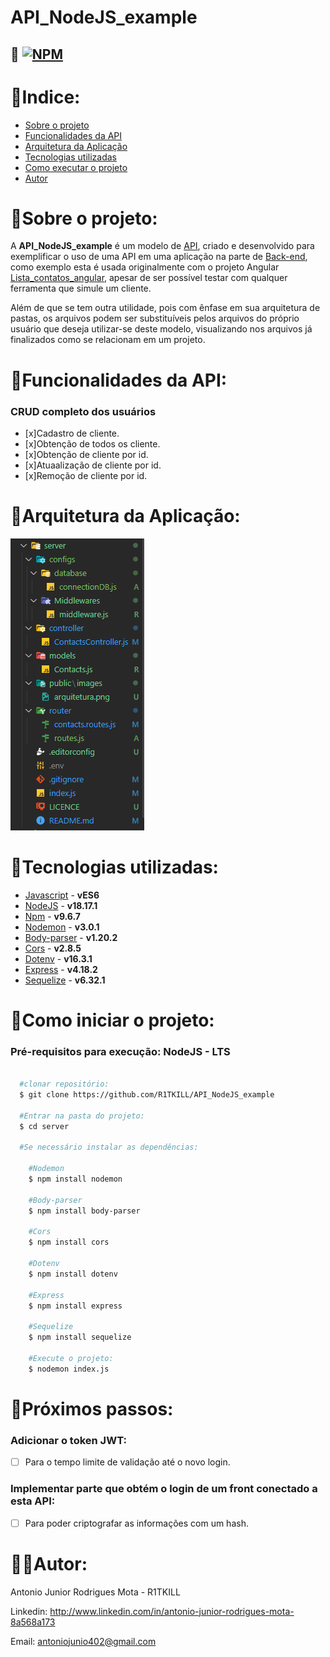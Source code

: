 # API_NodeJS_example

## 🔑 [![NPM](https://img.shields.io/npm/l/react)](./LICENSE.md)

# 📇Indice:

- <a href="#sobre-o-projeto">Sobre o projeto</a>
- <a href="#funcionalidades-da-api">Funcionalidades da API</a>
- <a href="#arquitetura-da-aplicação">Arquitetura da Aplicação</a>
- <a href="#tecnologias-utilizadas">Tecnologias utilizadas</a>
- <a href="#como-executar-o-projeto">Como executar o projeto</a>
- <a href="#autor">Autor</a>

# 🔎Sobre o projeto:

A **API_NodeJS_example** é um modelo de [API](https://pt.wikipedia.org/wiki/Interface_de_programa%C3%A7%C3%A3o_de_aplica%C3%A7%C3%B5es), criado e desenvolvido para exemplificar o uso de uma API em uma aplicação na parte de [Back-end](https://www.ewally.com.br/blog/ajudando-sua-empresa/backend#:~:text=O%20backend%20%C3%A9%20a%20estrutura,ambientes%20eletr%C3%B4nicos%20operem%20em%20sincronia.), como exemplo esta é usada originalmente com o projeto Angular [Lista_contatos_angular](https://github.com/R1TKILL/Lista_contatos_angular), apesar de ser possível testar com qualquer ferramenta que simule um cliente.

 Além de que se tem outra utilidade, pois com ênfase em sua arquitetura de pastas, os arquivos podem ser substituíveis pelos arquivos do próprio usuário que deseja utilizar-se deste modelo, visualizando nos arquivos já finalizados como se relacionam em um projeto.

# 📱Funcionalidades da API:

  ### CRUD completo dos usuários

  - [x]Cadastro de cliente.
  - [x]Obtenção de todos os cliente.
  - [x]Obtenção de cliente por id.
  - [x]Atuaalização de cliente por id.
  - [x]Remoção de cliente por id.

# 🧩Arquitetura da Aplicação:

![Aruitetura_do_projeto](./public/images/arquitetura.png)

# 🔧Tecnologias utilizadas: 

- [Javascript](https://developer.mozilla.org/pt-BR/docs/Learn/Getting_started_with_the_web/JavaScript_basics) - **vES6**
- [NodeJS](https://site.alura.com.br/artigos/node-js?utm_term=&utm_campaign=%5BSearch%5D+%5BPerformance%5D+-+Dynamic+Search+Ads+-+Artigos+e+Conte%C3%BAdos&utm_source=adwords&utm_medium=ppc&hsa_acc=7964138385&hsa_cam=11384329873&hsa_grp=111087461203&hsa_ad=682526577071&hsa_src=g&hsa_tgt=dsa-843358956400&hsa_kw=&hsa_mt=&hsa_net=adwords&hsa_ver=3&gad_source=1&gclid=CjwKCAiAg9urBhB_EiwAgw88mbohTdP4BfuFLGhI4hcKbBIuSHRXC6gOKy97K3juS8tlA27QJZ0KOxoC46AQAvD_BwE) - **v18.17.1**
- [Npm](https://www.hostinger.com.br/tutoriais/o-que-e-npm#:~:text=O%20npm%20%C3%A9%20uma%20ferramenta,necess%C3%A1rias%20para%20executar%20um%20projeto.) - **v9.6.7**
- [Nodemon](https://www.linkedin.com/pulse/nodemon-um-amigo-para-os-desenvolvedores-nodejs-thomas-lincoln/?originalSubdomain=pt) - **v3.0.1**
- [Body-parser](https://medium.com/@febatistaa/como-converter-os-dados-de-uma-requisi%C3%A7%C3%A3o-com-o-body-parser-2b5b93100f00) -  **v1.20.2** 
- [Cors](https://www.treinaweb.com.br/blog/o-que-e-cors-e-como-resolver-os-principais-erros) - **v2.8.5**  
- [Dotenv](https://blog.lsantos.dev/dotenv-nodejs/#:~:text=ou%20env%2Dconfig.-,dotenv,ambiente%20na%20mem%C3%B3ria%20do%20runtime.) - **v16.3.1**  
- [Express](https://www.treinaweb.com.br/blog/o-que-e-o-express-js) - **v4.18.2**  
- [Sequelize](https://www.linkedin.com/pulse/o-que-%C3%A9-sequelize-thomas-lincoln/?originalSubdomain=pt) - **v6.32.1** 

# 🏁Como iniciar o projeto:

  ### Pré-requisitos para execução: NodeJS - LTS

  ```bash

    #clonar repositório:
    $ git clone https://github.com/R1TKILL/API_NodeJS_example

    #Entrar na pasta do projeto:
    $ cd server

    #Se necessário instalar as dependências:

      #Nodemon
      $ npm install nodemon

      #Body-parser
      $ npm install body-parser

      #Cors
      $ npm install cors

      #Dotenv
      $ npm install dotenv

      #Express
      $ npm install express

      #Sequelize
      $ npm install sequelize

      #Execute o projeto:
      $ nodemon index.js 

  ```

# 👟Próximos passos:

  ### Adicionar o token JWT:

  - [ ] Para o tempo limite de validação até o novo login.

  ### Implementar parte que obtém o login de um front conectado a esta API:

  - [ ] Para poder criptografar as informações com um hash.


# 🧑‍💻Autor:

Antonio Junior Rodrigues Mota - R1TKILL

Linkedin: http://www.linkedin.com/in/antonio-junior-rodrigues-mota-8a568a173

Email: antoniojunio402@gmail.com
